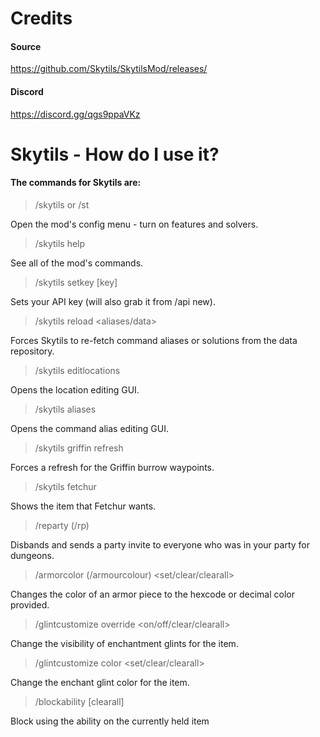# Credits
#### Source
https://github.com/Skytils/SkytilsMod/releases/
#### Discord
https://discord.gg/qgs9ppaVKz

# Skytils - How do I use it?

#### The commands for Skytils are:
> /skytils or /st

Open the mod's config menu - turn on features and solvers.
> /skytils help

See all of the mod's commands.
> /skytils setkey [key]

Sets your API key (will also grab it from /api new).
> /skytils reload <aliases/data>

Forces Skytils to re-fetch command aliases or solutions from the data repository.
> /skytils editlocations

Opens the location editing GUI.
> /skytils aliases

Opens the command alias editing GUI.
> /skytils griffin refresh

Forces a refresh for the Griffin burrow waypoints.
> /skytils fetchur

Shows the item that Fetchur wants.
> /reparty (/rp)

Disbands and sends a party invite to everyone who was in your party for dungeons.
> /armorcolor (/armourcolour) <set/clear/clearall>
 
Changes the color of an armor piece to the hexcode or decimal color provided.
> /glintcustomize override <on/off/clear/clearall>

Change the visibility of enchantment glints for the item.
> /glintcustomize color <set/clear/clearall>

Change the enchant glint color for the item.
> /blockability [clearall]

Block using the ability on the currently held item
